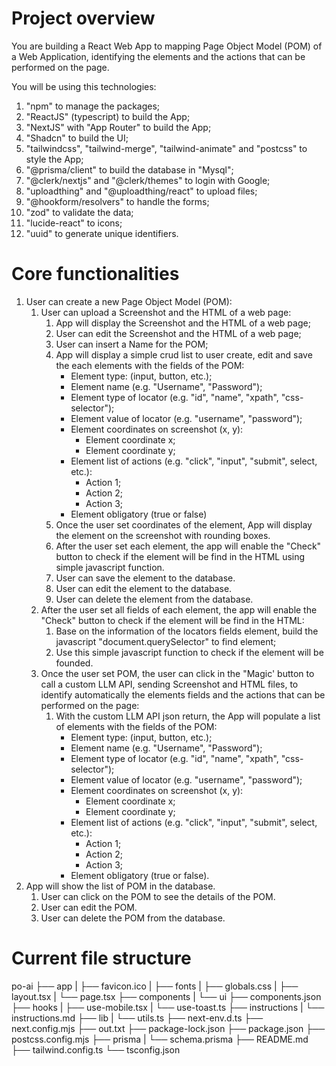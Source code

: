 # Project overview
You are building a React Web App to mapping Page Object Model (POM) of a Web Application, identifying the elements and the actions that can be performed on the page.

You will be using this technologies:
1. "npm" to manage the packages;
2. "ReactJS" (typescript) to build the App;
3. "NextJS" with "App Router" to build the App;
4. "Shadcn" to build the UI;
5. "tailwindcss", "tailwind-merge", "tailwind-animate" and "postcss" to style the App; 
6. "@prisma/client" to build the database in "Mysql"; 
7. "@clerk/nextjs" and "@clerk/themes" to login with Google; 
8. "uploadthing" and "@uploadthing/react" to upload files; 
9. "@hookform/resolvers" to handle the forms;
10. "zod" to validate the data;
11. "lucide-react" to icons;
12. "uuid" to generate unique identifiers.

# Core functionalities
1. User can create a new Page Object Model (POM):
    1. User can upload a Screenshot and the HTML of a web page:
        1. App will display the Screenshot and the HTML of a web page;
        2. User can edit the Screenshot and the HTML of a web page;
        3. User can insert a Name for the POM;
        4. App will display a simple crud list to user create, edit and save the each elements with the fields of the POM:
            - Element type: (input, button, etc.);
            - Element name (e.g. "Username", "Password");
            - Element type of locator (e.g. "id", "name", "xpath", "css-selector");
            - Element value of locator (e.g. "username", "password");
            - Element coordinates on screenshot (x, y):
                - Element coordinate x;
                - Element coordinate y;
            - Element list of actions (e.g. "click", "input", "submit", select, etc.):
                - Action 1;
                - Action 2;
                - Action 3;
            - Element obligatory (true or false)
        4. Once the user set coordinates of the element, App will display the element on the screenshot with rounding boxes.
        5. After the user set each element, the app will enable the "Check" button to check if the element will be find in the HTML using simple javascript function.
        5. User can save the element to the database.
        5. User can edit the element to the database.
        6. User can delete the element from the database.   
    2. After the user set all fields of each element, the app will enable the "Check" button to check if the element will be find in the HTML: 
        1. Base on the information of the locators fields element, build the javascript "document.querySelector" to find element;
        2. Use this simple javascript function to check if the element will be founded.
    3. Once the user set POM, the user can click in the "Magic' button to call a custom LLM API, sending Screenshot and HTML files, to identify automatically the elements fields and the actions that can be performed on the page:
        1. With the custom LLM API json return, the App will populate a list of elements with the fields of the POM:
            - Element type: (input, button, etc.);
            - Element name (e.g. "Username", "Password");
            - Element type of locator (e.g. "id", "name", "xpath", "css-selector");
            - Element value of locator (e.g. "username", "password");
            - Element coordinates on screenshot (x, y):
                - Element coordinate x;
                - Element coordinate y;
            - Element list of actions (e.g. "click", "input", "submit", select, etc.):
                - Action 1;
                - Action 2;
                - Action 3;
            - Element obligatory (true or false).
2. App will show the list of POM in the database.
    1. User can click on the POM to see the details of the POM.
    2. User can edit the POM.
    3. User can delete the POM from the database.




# Current file structure
po-ai
├── app
|  ├── favicon.ico
|  ├── fonts
|  ├── globals.css
|  ├── layout.tsx
|  └── page.tsx
├── components
|  └── ui
├── components.json
├── hooks
|  ├── use-mobile.tsx
|  └── use-toast.ts
├── instructions
|  └── instructions.md
├── lib
|  └── utils.ts
├── next-env.d.ts
├── next.config.mjs
├── out.txt
├── package-lock.json
├── package.json
├── postcss.config.mjs
├── prisma
|  └── schema.prisma
├── README.md
├── tailwind.config.ts
└── tsconfig.json